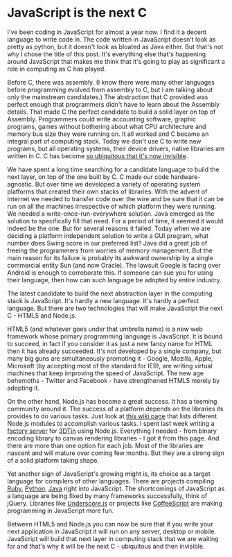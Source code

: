JavaScript is the next C
===
I've been coding in JavaScript for almost a year now. I find it a decent language to write code in. The code written in JavaScript doesn't look as pretty as python, but it doesn't look as bloated as Java either. But that's not why I chose the title of this post. It's everything else that's happening around JavaScript that makes me think that it's going to play as significant a role in computing as C has played.  
  
Before C, there was assembly. (I know there were many other languages before programming evolved from assembly to C, but I am talking about only the mainstream candidates.) The abstraction that C provided was perfect enough that programmers didn't have to learn about the Assembly details. That made C the perfect candidate to build a solid layer on top of Assembly. Programmers could write accounting software, graphic programs, games without bothering about what CPU architecture and memory bus size they were running on. It all worked and C became an integral part of computing stack. Today we don't use C to write new programs, but all operating systems, their device drivers, native libraries are written in C. C has become [so ubiquitous that it's now invisible][0].  
  
We have spent a long time searching for a candidate language to build the next layer, on top of the one built by C. C made our code hardware-agnostic. But over time we developed a variety of operating system platforms that created their own stacks of libraries. With the advent of Internet we needed to transfer code over the wire and be sure that it can be run on all the machines irrespective of which platform they were running. We needed a write-once-run-everywhere solution. Java emerged as the solution to specifically fill that need. For a period of time, it seemed it would indeed be the one. But for several reasons it failed. Today when we are deciding a platform independent solution to write a GUI program, what number does Swing score in our preferred list? Java did a great job of freeing the programmers from worries of memory management. But the main reason for its failure is probably its awkward ownership by a single commercial entity Sun (and now Oracle). The lawsuit Google is facing over Android is enough to corroborate this. If someone can sue you for using their language, then how can such language be adopted by entire industry.  
  
The latest candidate to build the next abstraction layer in the computing stack is JavaScript. It's hardly a new language. It's hardly a perfect language. But there are two technologies that will make JavaScript the next C - HTML5 and Node.js.  
  
HTML5 (and whatever goes under that umbrella name) is a new web framework whose primary programming language is JavaScript. It is bound to succeed, in fact if you consider it as just a new fancy name for HTML then it has already succeeded. It's not developed by a single company, but many big guns are simultaneously promoting it  - Google, Mozilla, Apple, Microsoft (by accepting most of the standard for IE9), are writing virtual machines that keep improving the speed of JavaScript. The new age behemoths - Twitter and Facebook - have strengthened HTML5 merely by adopting it.  
  
On the other hand, Node.js has become a great success. It has a teeming community around it. The success of a platform depends on the libraries its provides to do various tasks. Just look at [this wiki page][1] that lists different Node.js modules to accomplish various tasks. I spent last week writing a [factory server][2] for [3DTin][3] using Node.js. Everything I needed - from binary encoding library to canvas rendering libraries - I got it from this page. And there are more than one option for each job. Most of the libraries are nascent and will mature over coming few months. But they are a strong sign of a solid platform taking shape.  
  
Yet another sign of JavaScript's growing might is, its choice as a target language for compilers of other languages. There are projects compiling [Ruby][4], [Python][5], [Java][6] right into JavaScript. The shortcomings of JavaScript as a language are being fixed by many frameworks successfully, think of jQuery. Libraries like [Underscore.js][7] or projects like [CoffeeScript][8] are making programming in JavaScript more fun.  
  
Between HTML5 and Node.js you can now be sure that if you write your next application in JavaScript it will run on any server, desktop or mobile. JavaScript will build that next layer in computing stack that we are waiting for and that's why it will be the next C - ubiquitous and then invisible.

[0]: http://www.pbs.org/cringely/pulpit/2007/pulpit_20070629_002360.html
[1]: https://github.com/ry/node/wiki/modules
[2]: http://blog.3dtin.com/export-smooth-models-in-stl-and-obj
[3]: http://www.3dtin.com/
[4]: http://ejohn.org/blog/ruby-vm-in-javascript/
[5]: http://pyjs.org/
[6]: http://code.google.com/webtoolkit/
[7]: http://documentcloud.github.com/underscore/
[8]: http://jashkenas.github.com/coffee-script/

